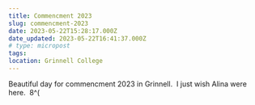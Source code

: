 ```yaml
---
title: Commencment 2023
slug: commencment-2023
date: 2023-05-22T15:28:17.000Z
date_updated: 2023-05-22T16:41:37.000Z
# type: micropost
tags:
location: Grinnell College
---
```


Beautiful day for commencment 2023 in Grinnell.  I just wish Alina were here.  8^(
